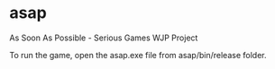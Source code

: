 # asap
As Soon As Possible - Serious Games WJP Project

To run the game, open the asap.exe file from asap/bin/release folder.
